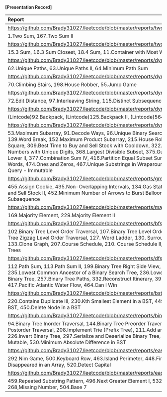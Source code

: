 **[Presentation Record]**

| Report   | Present  |
|:----------|:--------:|
| https://github.com/Brady31027/leetcode/blob/master/reports/two_sums_series.pdf | 2017/03/06 |
|1.Two Sum, 167.Two Sum II ||
|https://github.com/Brady31027/leetcode/blob/master/reports/two_sums_series2.pdf | 2107/03/06 |
|15.3 Sum, 16.3 Sum Closest, 18.4 Sum, 11.Container with Most Water||
|https://github.com/Brady31027/leetcode/blob/master/reports/dynamic_programming.pdf | 2017/03/09 |
|62.Unique Paths, 63.Unique Paths II, 64.Minimum Path Sum ||
|https://github.com/Brady31027/leetcode/blob/master/reports/dynamic_programming_2.pdf | 2017/03/09 |
|70.Climbing Stairs, 198.House Robber, 55.Jump Game ||
|https://github.com/Brady31027/leetcode/blob/master/reports/dynamic_programming_3.pdf ||
|72.Edit Distance, 97.Interleaving String, 115.Distinct Subsequences  | |
|https://github.com/Brady31027/leetcode/blob/master/reports/dynamic_programming_4.pdf | 2017/04/24 |
|(Lintcode)92.Backpack, (Lintcode)125.Backpack II, (Lintcode)564.Backpack VI ||
|https://github.com/Brady31027/leetcode/blob/master/reports/dynamic_programming_5.pdf | N/A |
|53.Maximum Subarray, 91.Decode Ways, 96.Unique Binary Search Tree, 120.Triangle, 139.Word Break, 152.Maximum Product Subarray, 215.House Robber II, 221. Maximal Square, 309.Best Time to Buy and Sell Stock with Cooldown, 322.Coin Change, 357.Count Numbers with Unique Digits, 368.Largest Divisible Subset, 375.Guess Number Higher or Lower II, 377.Combination Sum IV, 416.Partition Equal Subset Sum, 472.Concatenated Words, 474.Ones and Zeros, 467.Unique Substrings in Wraparound String, 303.Range Sum Query - Immutable | |
|https://github.com/Brady31027/leetcode/blob/master/reports/greedy.pdf | |
|455.Assign Cookie, 435.Non-Overlapping Intervals, 134.Gas Station, 122.Best Time to Buy and Sell Stock II, 452.Minimum Number of Arrows to Burst Balloons, 376.Wiggle Subsequence | |
|https://github.com/Brady31027/leetcode/blob/master/reports/majority.pdf | 2017/04/26 |
|169.Majority Element, 229.Majority Element II | |
| https://github.com/Brady31027/leetcode/blob/master/reports/bfs.pdf | |
|102.Binary Tree Level Order Traversal, 107.Binary Tree Level Order Traversal II, 108.Binary Tree Zigzag Level Order Traversal, 127. Word Ladder, 130. Surrounding Regions, 133.Clone Graph, 207.Course Schedule, 210. Course Schedule II, 310. Minimum Height Trees| |
|https://github.com/Brady31027/leetcode/blob/master/reports/dfs.pdf ||
|112.Path Sum, 113.Path Sum II, 199.Binary Tree Right Side View, 200.Number of Islands, 235.Lowest Common Ancestor of a Binary Search Tree, 236.Lowest Common Ancestor of a Binary Tree, 257.Binary Tree Paths, 332.Reconstruct Itinerary, 399.Evaluate Division, 417.Pacific Atlantic Water Flow, 464.Can I Win ||
|https://github.com/Brady31027/leetcode/blob/master/reports/bst.pdf | |
|220.Contains Duplicate III, 230.Kth Smallest Element in a BST, 449.Serialize and Deserialize BST, 450.Delete Node in a BST | |
|https://github.com/Brady31027/leetcode/blob/master/reports/binary_tree.pdf | |
|94.Binary Tree Inorder Traversal, 144.Binary Tree Preorder Traversal, 145.Binary Tree Postorder Traversal, 208.Implement Trie (Prefix Tree), 211.Add and Search Word, 226.Invert Binary Tree, 297.Serialize and Deserialize Binary Tree, 307.Range Sum Query - Mutable, 530.Minimum Absolute Difference in BST | |
|https://github.com/Brady31027/leetcode/blob/master/reports/easy_misc_part1.pdf ||
|292.Nim Game, 500.Keyboard Row, 463.Island Perimeter, 448.Find All Numbers Disappeared in an Array, 520.Detect Capital ||
|https://github.com/Brady31027/leetcode/blob/master/reports/easy_misc_part2.pdf ||
|459.Repeated Substring Pattern, 496.Next Greater Element I, 532.K-diff Pairs in an Array, 268,Missing Number, 504.Base 7 ||
